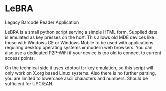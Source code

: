 # LeBRA
Legacy Barcode Reader Application

LeBRA is a small python script serving a simple HTML form. Supplied data is emulated as key presses on the host. This allows old MDE devices like those with Windows CE or Windows Mobile to be used with applications requiring desktop operating systems or modern web browsers. You can also use a dedicated P2P-WiFi if your device is too old to connect to current access points.

On the technical side it uses xdotool for key emulation, so this script will only work on X.org based Linux systems. Also there is no further parsing, you are limited to lowercase ascii characters and numbers. Should be sufficient for UPC/EAN.